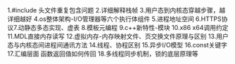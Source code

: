 1.#include 头文件重复包含问题
2.详细解释栈帧
3.用户态到内核态穿越步骤，越详细越好
4.os整体架构-I/O管理器等六个执行体组件
5.进程地址空间
6.HTTPS协议7.动静态多态实现、虚表
8.模板元编程
9.c++新特性-模块
10.x86 x64调用约定
11.MDL直接内存读写
12.虚拟内存-内存映射文件、页交换文件原理与区别
13.用户态与内核态间进程间通讯方法
14.线程、协程区别
15.异步I/O模型
16.const关键字
17.汇编层面 函数返回值如何传回
18.多线程同步机制，锁的底层原理等